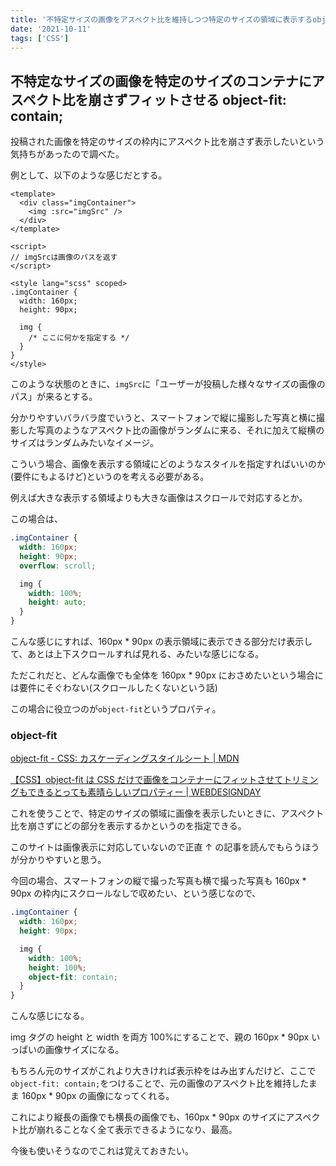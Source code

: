 ```yaml
---
title: '不特定サイズの画像をアスペクト比を維持しつつ特定のサイズの領域に表示するobject-fit: contain;が便利'
date: '2021-10-11'
tags: ['CSS']
---
```


## 不特定なサイズの画像を特定のサイズのコンテナにアスペクト比を崩さずフィットさせる object-fit: contain;

投稿された画像を特定のサイズの枠内にアスペクト比を崩さず表示したいという気持ちがあったので調べた。

例として、以下のような感じだとする。

```vue
<template>
  <div class="imgContainer">
    <img :src="imgSrc" />
  </div>
</template>

<script>
// imgSrcは画像のパスを返す
</script>

<style lang="scss" scoped>
.imgContainer {
  width: 160px;
  height: 90px;

  img {
    /* ここに何かを指定する */
  }
}
</style>
```

このような状態のときに、`imgSrc`に「ユーザーが投稿した様々なサイズの画像のパス」が来るとする。

分かりやすいバラバラ度でいうと、スマートフォンで縦に撮影した写真と横に撮影した写真のようなアスペクト比の画像がランダムに来る、それに加えて縦横のサイズはランダムみたいなイメージ。

こういう場合、画像を表示する領域にどのようなスタイルを指定すればいいのか(要件にもよるけど)というのを考える必要がある。

例えば大きな表示する領域よりも大きな画像はスクロールで対応するとか。

この場合は、

```scss
.imgContainer {
  width: 160px;
  height: 90px;
  overflow: scroll;

  img {
    width: 100%;
    height: auto;
  }
}
```

こんな感じにすれば、160px \* 90px の表示領域に表示できる部分だけ表示して、あとは上下スクロールすれば見れる、みたいな感じになる。

ただこれだと、どんな画像でも全体を 160px \* 90px におさめたいという場合には要件にそぐわない(スクロールしたくないという話)

この場合に役立つのが`object-fit`というプロパティ。

### object-fit

[object\-fit \- CSS: カスケーディングスタイルシート \| MDN](https://developer.mozilla.org/ja/docs/Web/CSS/object-fit)

[【CSS】object\-fit は CSS だけで画像をコンテナーにフィットさせてトリミングもできるとっても素晴らしいプロパティー \| WEBDESIGNDAY](https://webdesignday.jp/inspiration/technique/css/7976/)

これを使うことで、特定のサイズの領域に画像を表示したいときに、アスペクト比を崩さずにどの部分を表示するかというのを指定できる。

このサイトは画像表示に対応していないので正直 ↑ の記事を読んでもらうほうが分かりやすいと思う。

今回の場合、スマートフォンの縦で撮った写真も横で撮った写真も 160px \* 90px の枠内にスクロールなしで収めたい、という感じなので、

```scss
.imgContainer {
  width: 160px;
  height: 90px;

  img {
    width: 100%;
    height: 100%;
    object-fit: contain;
  }
}
```

こんな感じになる。

img タグの height と width を両方 100%にすることで、親の 160px \* 90px いっぱいの画像サイズになる。

もちろん元のサイズがこれより大きければ表示枠をはみ出すんだけど、ここで`object-fit: contain;`をつけることで、元の画像のアスペクト比を維持したまま 160px \* 90px の画像になってくれる。

これにより縦長の画像でも横長の画像でも、160px \* 90px のサイズにアスペクト比が崩れることなく全て表示できるようになり、最高。

今後も使いそうなのでこれは覚えておきたい。
